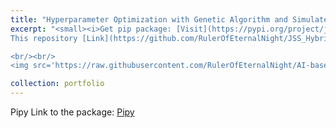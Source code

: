 ```yaml
---
title: "Hyperparameter Optimization with Genetic Algorithm and Simulated Annealing"
excerpt: "<small><i>Get pip package: [Visit](https://pypi.org/project/jss-optimizer/)</i><br/></small>
This repository [Link](https://github.com/RulerOfEternalNight/JSS_HybridOptimizier) contains a Python package jss_optimizer for optimizing hyperparameters using genetic algorithm (GA) and simulated annealing (SA) hybrid optimization algorithm.

<br/><br/>
<img src='https://raw.githubusercontent.com/RulerOfEternalNight/AI-based-parameter-estimation-of-ML-model-using-Hybrid-of-Genetic-Algorithm-and-Simulated-Annealing/main/IMGRES/ABPEoMLmuHoGAaSA/Slide7.PNG'>"

collection: portfolio
---
```


Pipy Link to the package: [Pipy](https://pypi.org/project/jss-optimizer/)
